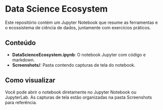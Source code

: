 # Data Science Ecosystem

Este repositório contém um Jupyter Notebook que resume as ferramentas e o ecossistema de ciência de dados, juntamente com exercícios práticos.

## Conteúdo

- **DataScienceEcosystem.ipynb**: O notebook Jupyter com código e markdown.
- **Screenshots/**: Pasta contendo capturas de tela do notebook.

## Como visualizar

Você pode abrir o notebook diretamente no Jupyter Notebook ou JupyterLab. As capturas de tela estão organizadas na pasta Screenshots para referência.
